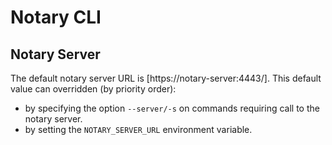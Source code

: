 <!--[metadata]>
+++
title = "Notary CLI"
description = "Description of the Notary CLI"
keywords = ["docker, notary, trust, image, signing, repository, cli"]
[menu.main]
parent="mn_notary"
+++
<![end-metadata]-->

# Notary CLI

## Notary Server

The default notary server URL is [https://notary-server:4443/]. This default value can overridden (by priority order):

- by specifying the option `--server/-s` on commands requiring call to the notary server.
- by setting the `NOTARY_SERVER_URL` environment variable.
